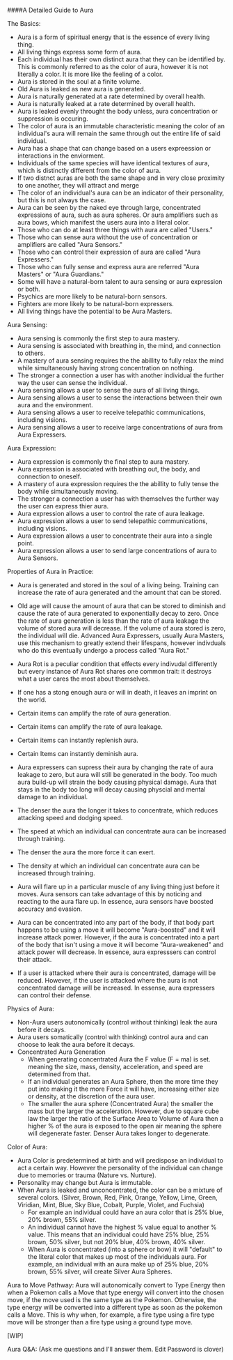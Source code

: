####A Detailed Guide to Aura

The Basics:
* Aura is a form of spiritual energy that is the essence of every living thing. 
* All living things express some form of aura.
* Each individual has their own distinct aura that they can be identified by. This is commonly referred to as the color of aura, however it is not literally a color. It is more like the feeling of a color.
* Aura is stored in the soul at a finite volume.
* Old Aura is leaked as new aura is generated.
* Aura is naturally generated at a rate determined by overall health.
* Aura is naturally leaked at a rate determined by overall health.
* Aura is leaked evenly throught the body unless, aura concentration or suppression is occuring.
* The color of aura is an immutable characteristic meaning the color of an individual's aura will remain the same through out the entire life of said individual.
* Aura has a shape that can change based on a users expreession or interactions in the enviorment.
* Individuals of the same species will have identical textures of aura, which is distinctly different from the color of aura.
* If two distnct auras are both the same shape and in very close proximity to one another, they will attract and merge
* The color of an individual's aura can be an indicator of their personality, but this is not always the case.
* Aura can be seen by the naked eye through large, concentrated expressions of aura, such as aura spheres. Or aura amplifiers such as aura bows, which manifest the users aura into a literal color.
* Those who can do at least three things with aura are called "Users."
* Those who can sense aura without the use of concentration or amplifiers are called "Aura Sensors."
* Those who can control their expression of aura are called "Aura Expressers."
* Those who can fully sense and express aura are referred "Aura Masters" or "Aura Guardians."
* Some will have a natural-born talent to aura sensing or aura expression or both.
* Psychics are more likely to be natural-born sensors.
* Fighters are more likely to be natural-born expressers.
* All living things have the potential to be Aura Masters.

Aura Sensing:
* Aura sensing is commonly the first step to aura mastery.
* Aura sensing is associated with breathing in, the mind, and connection to others.
* A mastery of aura sensing requires the the abillity to fully relax the mind while simultaneously having strong concentration on nothing.
* The stronger a connection a user has with another individual the further way the user can sense the individual.
* Aura sensing allows a user to sense the aura of all living things.
* Aura sensing allows a user to sense the interactions between their own aura and the environment.
* Aura sensing allows a user to receive telepathic communications, including visions.
* Aura sensing allows a user to receive large concentrations of aura from Aura Expressers.

Aura Expression:
* Aura expression is commonly the final step to aura mastery.
* Aura expression is associated with breathing out, the body, and connection to oneself.
* A mastery of aura expression requires the the abillity to fully tense the body while simultaneously moving.
* The stronger a connection a user has with themselves the further way the user can express thier aura.
* Aura expression allows a user to control the rate of aura leakage.
* Aura expression allows a user to send telepathic communications, including visions.
* Aura expression allows a user to concentrate their aura into a single point.
* Aura expression allows a user to send large concentrations of aura to Aura Sensors.

Properties of Aura in Practice:
* Aura is generated and stored in the soul of a living being. Training can increase the rate of aura generated and the amount that can be stored.

* Old age will cause the amount of aura that can be stored to diminish and cause the rate of aura generated to exponentially decay to zero.  Once the rate of aura generation is less than the rate of aura leakage the volume of stored aura will decrease. If the volume of aura stored is zero, the individual will die. Advanced Aura Expressers, usually Aura Masters, use this mechanism to greatly extend their lifespans, however indivduals who do this eventually undergo a process called "Aura Rot." 

* Aura Rot is a peculiar condition that effects every indivudal differently but every instance of Aura Rot shares one common trait: it destroys what a user cares the most about themselves.

* If one has a stong enough aura or will in death, it leaves an imprint on the world.

* Certain items can amplify the rate of aura generation. 
* Certain items can amplify the rate of aura leakage. 
* Certain items can instantly replenish aura. 
* Certain Items can instantly deminish aura.

* Aura expressers can supress their aura by changing the rate of aura leakage to zero, but aura will still be generated in the body. Too much aura build-up will strain the body causing physical damage. Aura that stays in the body too long will decay causing physcial and mental damage to an individual.

* The denser the aura the longer it takes to concentrate, which reduces attacking speed and dodging speed.
* The speed at which an individual can concentrate aura can be increased through training.
* The denser the aura the more force it can exert.
* The density at which an individual can concentrate aura can be increased through training.

* Aura will flare up in a particular muscle of any living thing just before it moves. Aura sensors can take advantage of this by noticing and reacting to the aura flare up. In essence, aura sensors have boosted accuracy and evasion.
* Aura can be concentrated into any part of the body, if that body part happens to be using a move it will become "Aura-boosted" and it will increase attack power. However, if the aura is concentrated into a part of the body that isn't using a move it will become "Aura-weakened" and attack power will decrease. In essence, aura expresssers can control their attack. 
* If a user is attacked where their aura is concentrated, damage will be reduced. However, if the user is attacked where the aura is not concentrated damage will be increased. In essense, aura expressers can control their defense.

Physics of Aura:
* Non-Aura users autonomically (control without thinking) leak the aura before it decays.
* Aura users somatically (control with thinking) control aura and can choose to leak the aura before it decays.
* Concentrated Aura Generation
	* When generating concentrated Aura the F value (F = ma) is set. meaning the size, mass, density, acceleration, and speed are determined from that.
	* If an individual generates an Aura Sphere, then the more time they put into making it the more Force it will have, increasing either size or density, at the discretion of the aura user.
	* The smaller the aura sphere (Concentrated Aura) the smaller the mass but the larger the acceleration. However, due to square cube law the larger the ratio of the Surface Area to Volume of Aura then a higher % of the aura is exposed to the open air meaning the sphere will degenerate faster. Denser Aura takes longer to degenerate. 

Color of Aura:
* Aura Color is predetermined at birth and will predispose an individual to act a certain way. However the personality of the individual can change due to memories or trauma (Nature vs. Nurture).
* Personality may change but Aura is immutable.
* When Aura is leaked and unconcentrated, the color can be a mixture of several colors. (Silver, Brown, Red, Pink, Orange, Yellow, Lime, Green, Viridian, Mint, Blue, Sky Blue, Cobalt, Purple, Violet, and Fuchsia)
	* For example an individual could have an aura color that is 25% blue, 20% brown, 55% silver.
	* An individual cannot have the highest % value equal to another % value. This means that an individual could have 25% blue, 25% brown, 50% silver, but not 20% blue, 40% brown, 40% silver.
	* When Aura is concentrated (into a sphere or bow) it will "default" to the literal color that makes up most of the individuals aura. For example, an individual with an aura make up of 25% blue, 20% brown, 55% silver, will create Silver Aura Spheres.

Aura to Move Pathway:
Aura will autonomically convert to Type Energy then when a Pokemon calls a Move that type energy will convert into the chosen move, if the move used is the same type as the Pokemon. Otherwise, the type energy will be converted into a different type as soon as the pokemon calls a Move. This is why when, for example, a fire type using a fire type move will be stronger than a fire type using a ground type move.


[WIP]

Aura Q&A:
(Ask me questions and I'll answer them. Edit Password is clover)